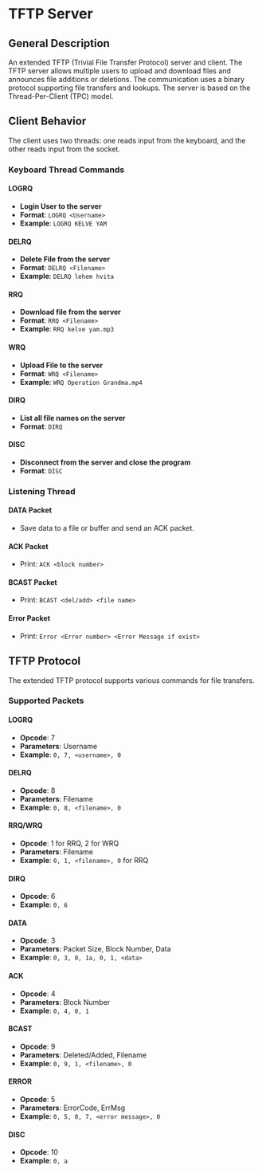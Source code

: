 # TFTP Server

## General Description

An extended TFTP (Trivial File Transfer Protocol) server and client. 
The TFTP server allows multiple users to upload and download files and announces file additions or deletions. 
The communication uses a binary protocol supporting file transfers and lookups. 
The server is based on the Thread-Per-Client (TPC) model.

## Client Behavior

The client uses two threads: one reads input from the keyboard, and the other reads input from the socket.

### Keyboard Thread Commands

#### LOGRQ
- **Login User to the server**
- **Format**: `LOGRQ <Username>`
- **Example**: `LOGRQ KELVE YAM`

#### DELRQ
- **Delete File from the server**
- **Format**: `DELRQ <Filename>`
- **Example**: `DELRQ lehem hvita`

#### RRQ
- **Download file from the server**
- **Format**: `RRQ <Filename>`
- **Example**: `RRQ kelve yam.mp3`

#### WRQ
- **Upload File to the server**
- **Format**: `WRQ <Filename>`
- **Example**: `WRQ Operation Grandma.mp4`

#### DIRQ
- **List all file names on the server**
- **Format**: `DIRQ`

#### DISC
- **Disconnect from the server and close the program**
- **Format**: `DISC`

### Listening Thread

#### DATA Packet
- Save data to a file or buffer and send an ACK packet.

#### ACK Packet
- Print: `ACK <block number>`

#### BCAST Packet
- Print: `BCAST <del/add> <file name>`

#### Error Packet
- Print: `Error <Error number> <Error Message if exist>`

## TFTP Protocol

The extended TFTP protocol supports various commands for file transfers.

### Supported Packets

#### LOGRQ
- **Opcode**: 7
- **Parameters**: Username
- **Example**: `0, 7, <username>, 0`

#### DELRQ
- **Opcode**: 8
- **Parameters**: Filename
- **Example**: `0, 8, <filename>, 0`

#### RRQ/WRQ
- **Opcode**: 1 for RRQ, 2 for WRQ
- **Parameters**: Filename
- **Example**: `0, 1, <filename>, 0` for RRQ

#### DIRQ
- **Opcode**: 6
- **Example**: `0, 6`

#### DATA
- **Opcode**: 3
- **Parameters**: Packet Size, Block Number, Data
- **Example**: `0, 3, 0, 1a, 0, 1, <data>`

#### ACK
- **Opcode**: 4
- **Parameters**: Block Number
- **Example**: `0, 4, 0, 1`

#### BCAST
- **Opcode**: 9
- **Parameters**: Deleted/Added, Filename
- **Example**: `0, 9, 1, <filename>, 0`

#### ERROR
- **Opcode**: 5
- **Parameters**: ErrorCode, ErrMsg
- **Example**: `0, 5, 0, 7, <error message>, 0`

#### DISC
- **Opcode**: 10
- **Example**: `0, a`

